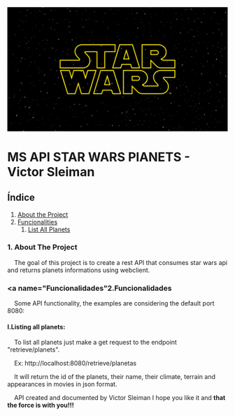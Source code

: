 <div align="center">
  <img src="img/sw.jpg"/> 
</div>

# MS API STAR WARS PlANETS - Victor Sleiman

## Índice

 <ol>
  <li><a href="#About">About the Project</a></li>
  <li><a href="#functionalities">Funcionalities</a>
    <ol>
      <li><a href="#Lista">List All Planets</a></li>
    </ol>
  </li>
 
</ol> 

<dl>
  
### <a name="Sobre">1. About The Project</a> 

&nbsp;&nbsp;&nbsp;&nbsp;The goal of this project is to create a rest API that consumes star wars api and returns planets informations using webclient.


### <a name="Funcionalidades"2.Funcionalidades</a>

&nbsp;&nbsp;&nbsp;&nbsp;Some API functionality, the examples are considering the default port 8080:


#### <a name="Lista">I.Listing all planets:</a>

&nbsp;&nbsp;&nbsp;&nbsp;To list all planets just make a get request to the endpoint "retrieve/planets".

&nbsp;&nbsp;&nbsp;&nbsp;Ex:
http://localhost:8080/retrieve/planetas

&nbsp;&nbsp;&nbsp;&nbsp;It will return the id of the planets, their name, their climate, terrain and appearances in movies in json format. 


&nbsp;&nbsp;&nbsp;&nbsp;API created and documented by Victor Sleiman I hope you like it and <b>that the force is with you!!!</b>


